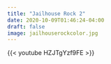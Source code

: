 ```yaml
---
title: "Jailhouse Rock 2"
date: 2020-10-09T01:46:24-04:00
draft: false
image: jailhouserockcolor.jpg
---
```

{{< youtube HZJTgYzf9FE >}}

